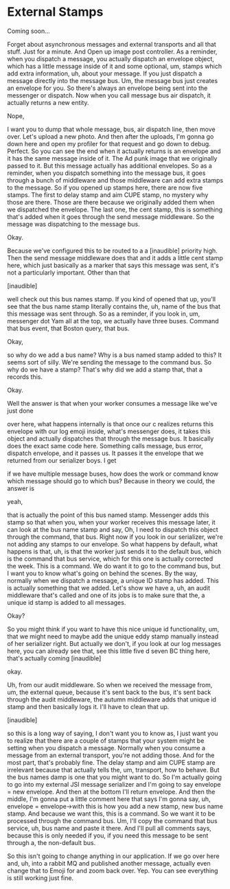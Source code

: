 # External Stamps

Coming soon...

Forget about asynchronous messages and external transports and all that stuff. Just
for a minute. And Open up image post controller. As a reminder, when you dispatch a
message, you actually dispatch an envelope object, which has a little message inside
of it and some optional, um, stamps which add extra information, uh, about your
message. If you just dispatch a message directly into the message bus. Um, the
message bus just creates an envelope for you. So there's always an envelope being
sent into the messenger or dispatch. Now when you call message bus air dispatch, it
actually returns a new entity.

Nope,

I want you to dump that whole message, bus, air dispatch line, then move over. Let's
upload a new photo. And then after the uploads, I'm gonna go down here and open my
profiler for that request and go down to debug. Perfect. So you can see the end when
it actually returns is an envelope and it has the same message inside of it. The Ad
punk image that we originally passed to it. But this message actually has additional
envelopes. So as a reminder, when you dispatch something into the message bus, it
goes through a bunch of middleware and those middleware can add extra stamps to the
message. So if you opened up stamps here, there are now five stamps. The first to
delay stamp and aim CUPE stamp, no mystery why those are there. Those are there
because we originally added them when we dispatched the envelope. The last one, the
cent stamp, this is something that's added when it goes through the send message
middleware. So the message was dispatching to the message bus.

Okay.

Because we've configured this to be routed to a a [inaudible] priority high. Then the
send message middleware does that and it adds a little cent stamp here, which just
basically as a marker that says this message was sent, it's not a particularly
important. Other than that

[inaudible]

well check out this bus names stamp. If you kind of opened that up, you'll see that
the bus name stamp literally contains the, uh, name of the bus that this message was
sent through. So as a reminder, if you look in, um, messenger dot Yam all at the top,
we actually have three buses. Command that bus event, that Boston query, that bus.

Okay,

so why do we add a bus name? Why is a bus named stamp added to this? It seems sort of
silly. We're sending the message to the command bus. So why do we have a stamp?
That's why did we add a stamp that, that a records this.

Okay.

Well the answer is that when your worker consumes a message like we've just done

over here, what happens internally is that once our c realizes returns this envelope
with our log emoji inside, what's messenger does, it takes this object and actually
dispatches that through the message bus. It basically does the exact same code here.
Something calls message, bus error, dispatch envelope, and it passes us. It passes it
the envelope that we returned from our serializer boys. I get

if we have multiple message buses, how does the work or command know which message
should go to which bus? Because in theory we could, the answer is

yeah,

that is actually the point of this bus named stamp. Messenger adds this stamp so that
when you, when your worker receives this message later, it can look at the bus name
stamp and say, Oh, I need to dispatch this object through the command, that bus.
Right now if you look in our serializer, we're not adding any stamps to our envelope.
So what happens by default, what happens is that, uh, is that the worker just sends
it to the default bus, which is the command that bus service, which for this one is
actually corrected the week. This is a command. We do want it to go to the command
bus, but I want you to know what's going on behind the scenes. By the way, normally
when we dispatch a message, a unique ID stamp has added. This is actually something
that we added. Let's show we have a, uh, an audit middleware that's called and one of
its jobs is to make sure that the, a unique id stamp is added to all messages.

Okay?

So you might think if you want to have this nice unique id functionality, um, that we
might need to maybe add the unique eddy stamp manually instead of her serializer
right. But actually we don't, if you look at our log messages here, you can already
see that, see this little five d seven BC thing here, that's actually coming
[inaudible]

okay.

Uh, from our audit middleware. So when we received the message from, um, the external
queue, because it's sent back to the bus, it's sent back through the audit
middleware, the autumn middleware adds that unique id stamp and then basically logs
it. I'll have to clean that up.

[inaudible]

so this is a long way of saying, I don't want you to know as, I just want you to
realize that there are a couple of stamps that your system might be setting when you
dispatch a message. Normally when you consume a message from an external transport,
you're not adding those. And for the most part, that's probably fine. The delay stamp
and aim CUPE stamp are irrelevant because that actually tells the, um, transport, how
to behave. But the bus names damp is one that you might want to do. So I'm actually
going to go into my external JSI message serializer and I'm going to say envelope =
new envelope. And then at the bottom I'll return envelope. And then the middle, I'm
gonna put a little comment here that says I'm gonna say, uh, envelope =
envelope->with this is how you add a new stamp, new bus name stamp. And because we
want this, this is a command. So we want it to be processed through the command bus.
Um, I'll copy the command that bus service, uh, bus name and paste it there. And I'll
pull all comments says, because this is only needed if you, if you need this message
to be sent through a, the non-default bus.

So this isn't going to change anything in our application. If we go over here and,
uh, into a rabbit MQ and published another message, actually even change that to
Emoji for and zoom back over. Yep. You can see everything is still working just fine.
